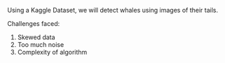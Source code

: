Using a Kaggle Dataset, we will detect whales using images of their tails.

Challenges faced:
1) Skewed data
2) Too much noise
3) Complexity of algorithm
